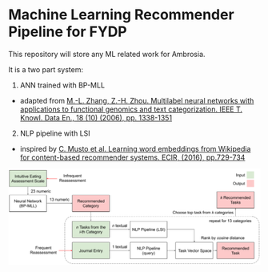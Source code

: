 # Machine Learning Recommender Pipeline for FYDP
This repository will store any ML related work for Ambrosia.

It is a two part system:
1. ANN trained with BP-MLL
* adapted from [M.-L. Zhang, Z.-H. Zhou. Multilabel neural networks with applications to functional genomics and text categorization. IEEE T. Knowl. Data En., 18 (10) (2006), pp. 1338-1351][1]
2. NLP pipeline with LSI
* inspired by [C. Musto et al. Learning word embeddings from Wikipedia for content-based recommender systems. ECIR, (2016), pp.729-734][2]

![system architecture](workflow.png)

  [1]: https://ieeexplore.ieee.org/abstract/document/1683770
  [2]: https://www.springer.com/gp/book/9783319306704